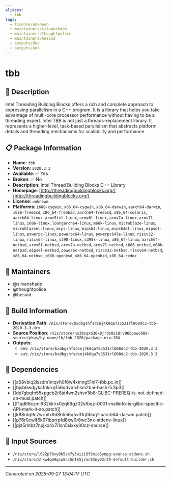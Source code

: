 ```yaml
---
aliases:
  - tbb
tags:
  - license/unknown
  - maintainers/silvanshade
  - maintainers/thoughtpolice
  - maintainers/hesiod
  - outputs/dev
  - outputs/out
---
```


# tbb

## 📝 Description

Intel Threading Building Blocks offers a rich and complete approach to
expressing parallelism in a C++ program. It is a library that helps you
take advantage of multi-core processor performance without having to be a
threading expert. Intel TBB is not just a threads-replacement library. It
represents a higher-level, task-based parallelism that abstracts platform
details and threading mechanisms for scalability and performance.


## 📋 Package Information

- **Name**: `tbb`
- **Version**: `2020.3.3`
- **Available**: ✅ Yes
- **Broken**: ✅ No
- **Description**: Intel Thread Building Blocks C++ Library
- **Homepage**: [http://threadingbuildingblocks.org/](http://threadingbuildingblocks.org/)
- **License**: `unknown`
- **Platforms**: `i686-cygwin`, `x86_64-cygwin`, `x86_64-darwin`, `aarch64-darwin`, `i686-freebsd`, `x86_64-freebsd`, `aarch64-freebsd`, `x86_64-solaris`, `aarch64-linux`, `armv5tel-linux`, `armv6l-linux`, `armv7a-linux`, `armv7l-linux`, `i686-linux`, `loongarch64-linux`, `m68k-linux`, `microblaze-linux`, `microblazeel-linux`, `mips-linux`, `mips64-linux`, `mips64el-linux`, `mipsel-linux`, `powerpc-linux`, `powerpc64-linux`, `powerpc64le-linux`, `riscv32-linux`, `riscv64-linux`, `s390-linux`, `s390x-linux`, `x86_64-linux`, `aarch64-netbsd`, `armv6l-netbsd`, `armv7a-netbsd`, `armv7l-netbsd`, `i686-netbsd`, `m68k-netbsd`, `mipsel-netbsd`, `powerpc-netbsd`, `riscv32-netbsd`, `riscv64-netbsd`, `x86_64-netbsd`, `i686-openbsd`, `x86_64-openbsd`, `x86_64-redox`
## 👥 Maintainers

- @silvanshade
- @thoughtpolice
- @hesiod


## 🔧 Build Information

- **Derivation Path**: `/nix/store/bxdbgshfsdcnj4k0qa7s3531rl008dc2-tbb-2020.3.3.drv`
- **Source Position**: `/nix/store/ns30sqxb36k8jrds8z18rv96bpnwc60d-source/pkgs/by-name/tb/tbb_2020/package.nix:104`
- **Outputs**:
  - `dev`:  `/nix/store/bxdbgshfsdcnj4k0qa7s3531rl008dc2-tbb-2020.3.3`
  - `out`:  `/nix/store/bxdbgshfsdcnj4k0qa7s3531rl008dc2-tbb-2020.3.3`

## 🔗 Dependencies

- [[a58vbiq2lssdm1mqvh0f6w4xmng51ni7-tbb.pc.in]]
- [[bjsb6wdjykafnkixq156qdvmxhsm2bai-bash-5.3p3]]
- [[dx7gbqfn55xpgcb2r8jd4wn2shvn1ib8-GLIBC-PREREQ-is-not-defined-on-musl.patch]]
- [[f1qd66czmi932kklrx0zq69gz02sfbqz-0001-mallinfo-is-glibc-specific-API-mark-it-so.patch]]
- [[k88rdq9c7wrmlx9d8h556q5v31q0bbq1-aarch64-darwin.patch]]
- [[p76r0cwlf6k97ibprrpfd8xw0r8wc3nx-stdenv-linux]]
- [[pjz5rlnbz7npjkx4x7i1sn5sixxy00cz-source]]

## 📁 Input Sources

- `/nix/store/l622p70vy8k5sh7y5wizi5f2mic6ynpg-source-stdenv.sh`
- `/nix/store/shkw4qm9qcw5sc5n1k5jznc83ny02r39-default-builder.sh`

---
*Generated on 2025-09-27 13:04:17 UTC*
